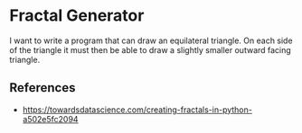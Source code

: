 # Fractal Generator


I want to write a program that can draw an equilateral triangle. On each side of the triangle it must then be able to draw a slightly smaller outward facing triangle.


## References
- https://towardsdatascience.com/creating-fractals-in-python-a502e5fc2094
